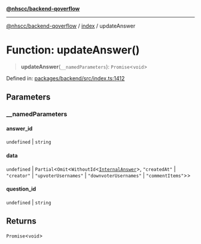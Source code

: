 [**@nhscc/backend-qoverflow**](../../README.md)

***

[@nhscc/backend-qoverflow](../../README.md) / [index](../README.md) / updateAnswer

# Function: updateAnswer()

> **updateAnswer**(`__namedParameters`): `Promise`\<`void`\>

Defined in: [packages/backend/src/index.ts:1412](https://github.com/nhscc/qoverflow.api.hscc.bdpa.org/blob/e58635515aaccbecfff868b37cbae9a64bb762c2/packages/backend/src/index.ts#L1412)

## Parameters

### \_\_namedParameters

#### answer_id

`undefined` \| `string`

#### data

`undefined` \| `Partial`\<`Omit`\<`WithoutId`\<[`InternalAnswer`](../../db/type-aliases/InternalAnswer.md)\>, `"createdAt"` \| `"creator"` \| `"upvoterUsernames"` \| `"downvoterUsernames"` \| `"commentItems"`\>\>

#### question_id

`undefined` \| `string`

## Returns

`Promise`\<`void`\>
